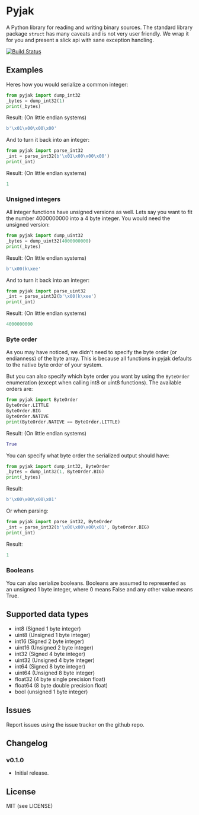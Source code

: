# Pyjak

A Python library for reading and writing binary sources. The standard library
package `struct` has many caveats and is not very user friendly. We wrap it for
you and present a slick api with sane exception handling.

[![Build Status](https://travis-ci.org/miniwa/pyjak.svg?branch=master)](https://travis-ci.org/miniwa/pyjak)



## Examples

Heres how you would serialize a common integer:

```python
from pyjak import dump_int32
_bytes = dump_int32(1)
print(_bytes)
```

Result: (On little endian systems)

```python
b'\x01\x00\x00\x00'
```

And to turn it back into an integer:

```python
from pyjak import parse_int32
_int = parse_int32(b'\x01\x00\x00\x00')
print(_int)
```

Result: (On little endian systems)

```python
1
```

### Unsigned integers

All integer functions have unsigned versions as well. Lets say you want to fit
the number 4000000000 into a 4 byte integer. You would need the
unsigned version:

```python
from pyjak import dump_uint32
_bytes = dump_uint32(4000000000)
print(_bytes)
```

Result: (On little endian systems)

```python
b'\x00(k\xee'
```

And to turn it back into an integer:

```python
from pyjak import parse_uint32
_int = parse_uint32(b'\x00(k\xee')
print(_int)
```

Result: (On little endian systems)

```python
4000000000
```

### Byte order

As you may have noticed, we didn't need to specify the byte order
(or endianness) of the byte array. This is because all functions in
pyjak defaults to the native byte order of your system.

But you can also specify which byte order you want by using the `ByteOrder`
enumeration (except when calling int8 or uint8 functions).
The available orders are:

```python
from pyjak import ByteOrder
ByteOrder.LITTLE
ByteOrder.BIG
ByteOrder.NATIVE
print(ByteOrder.NATIVE == ByteOrder.LITTLE)
```

Result: (On little endian systems)

```python
True
```

You can specify what byte order the serialized output should have:

```python
from pyjak import dump_int32, ByteOrder
_bytes = dump_int32(1, ByteOrder.BIG)
print(_bytes)
```

Result:

```python
b'\x00\x00\x00\x01'
```

Or when parsing:

```python
from pyjak import parse_int32, ByteOrder
_int = parse_int32(b'\x00\x00\x00\x01', ByteOrder.BIG)
print(_int)
```

Result:

```python
1
```

### Booleans

You can also serialize booleans. Booleans are assumed to represented as an
unsigned 1 byte integer, where 0 means False and any other value means True.

## Supported data types

* int8 (Signed 1 byte integer)
* uint8 (Unsigned 1 byte integer)
* int16 (Signed 2 byte integer)
* uint16 (Unsigned 2 byte integer)
* int32 (Signed 4 byte integer)
* uint32 (Unsigned 4 byte integer)
* int64 (Signed 8 byte integer)
* uint64 (Unsigned 8 byte integer)
* float32 (4 byte single precision float)
* float64 (8 byte double precision float)
* bool (unsigned 1 byte integer)

## Issues

Report issues using the issue tracker on the github repo.

## Changelog

### v0.1.0

* Initial release.

## License

MIT (see LICENSE)
